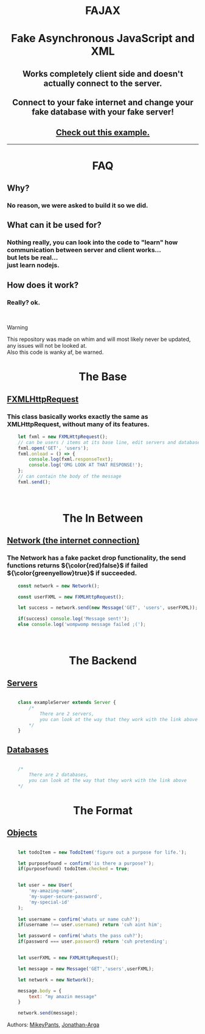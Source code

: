 # <div align="center">FAJAX</div>

# <div align="center">Fake Asynchronous JavaScript and XML</div>

## <div align="center">Works completely client side and doesn't actually connect to the server. <br><br>Connect to your fake internet and change your fake database with your fake server!</div>

## [<div align="center">Check out this example.</div>](https://michaelh-hilma.github.io/FAJAX/)
---

# <div align="center">FAQ</div>

## Why?

### No reason, we were asked to build it so we did.

## What can it be used for?

### Nothing really, you can look into the code to "learn" how communication between server and client works...<br> but lets be real...<br> just learn nodejs.

## How does it work?

### Really? ok.

<br>

> [!WARNING]
> This repository was made on whim and will most likely never be updated, any issues will not be looked at.
> <br>Also this code is wanky af, be warned.
<h1 align="center">The Base</h1>

## [FXMLHttpRequest](./js/fajax.js)

### This class basically works exactly the same as XMLHttpRequest, without many of its features.

```js
	let fxml = new FXMLHttpRequest();
	// can be users / items at its base line, edit servers and databases as u want.
	fxml.open('GET', 'users');
	fxml.onload = () => {
		console.log(fxml.responseText);
		console.log('OMG LOOK AT THAT RESPONSE!');
	};
	// can contain the body of the message
	fxml.send();
```

<br>

<h1 align="center">The In Between</h1>


## [Network (the internet connection)](./js/network.js)

### The Network has a fake packet drop functionality, the send functions returns ${\color{red}false}$ if failed ${\color{greenyellow}true}$ if succeeded. 

```js
	const network = new Network();

	const userFXML = new FXMLHttpRequest();

	let success = network.send(new Message('GET', 'users', userFXML));

	if(success) console.log('Message sent!');
	else console.log('wompwomp message failed ;(');
```
<br>

<h1 align="center">The Backend</h1>


## [Servers](./js/server.js)

```js

	class exampleServer extends Server {
		/*
			There are 2 servers, 
			you can look at the way that they work with the link above
		*/
	}

```

## [Databases](./js/database.js)

```js

	/*
		There are 2 databases, 
		you can look at the way that they work with the link above
	*/

```
<h1 align="center">The Format</h1>

## [Objects](./js/objects.js)

```js

	let todoItem = new TodoItem('figure out a purpose for life.');

	let purposefound = confirm('is there a purpose?');
	if(purposefound) todoItem.checked = true;

```


```js

	let user = new User(
		'my-amazing-name',
		'my-super-secure-password', 
		'my-special-id'
	);
	
	let username = confirm('whats ur name cuh?');
	if(username !== user.username) return 'cuh aint him';

	let password = confirm('whats the pass cuh?');
	if(password === user.password) return 'cuh pretending';

```

```js

	let userFXML = new FXMLHttpRequest();

	let message = new Message('GET','users',userFXML);

	let network = new Network();

	message.body = {
		text: "my amazin message"
	}

	network.send(message);

```

Authors: [MikeyPants](https://github.com/MikeyPantsOn), [Jonathan-Arga](https://github.com/Jonathan-Arga)
